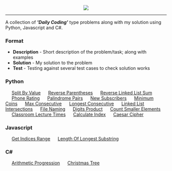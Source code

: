 <p align="center">
  <img src="https://i.ibb.co/Dk9MC80/Banner-Image.png"/>
</p>

---
A collection of ***'Daily Coding'*** type problems along with my solution using Python, Javascript and C#.

### Format
- **Description** - Short description of the problem/task; along with examples
- **Solution** - My solution to the problem 
- **Test** - Testing against several test cases to check solution works

### Python
&nbsp;&nbsp;&nbsp;&nbsp;&nbsp;[Split By Value](Python/SplitByValue.py)
&nbsp;&nbsp;&nbsp;&nbsp;&nbsp;[Reverse Parentheses](Python/ReverseParentheses.py)
&nbsp;&nbsp;&nbsp;&nbsp;&nbsp;[Reverse Linked List Sum](Python/ReverseLinkedListSum.py)
&nbsp;&nbsp;&nbsp;&nbsp;&nbsp;[Phone Rating](Python/PhoneRating.py)
&nbsp;&nbsp;&nbsp;&nbsp;&nbsp;[Palindrome Pairs](Python/PalindromePairs.py)
&nbsp;&nbsp;&nbsp;&nbsp;&nbsp;[New Subscribers](Python/NewSubscribers.py)
&nbsp;&nbsp;&nbsp;&nbsp;&nbsp;[Minimum Coins](Python/MinimumCoins.py)
&nbsp;&nbsp;&nbsp;&nbsp;&nbsp;[Max Consecutive](Python/MaxConsecutive.py)
&nbsp;&nbsp;&nbsp;&nbsp;&nbsp;[Longest Consecutive](Python/LongestConsecutive.py)
&nbsp;&nbsp;&nbsp;&nbsp;&nbsp;[Linked List Intersections](Python/LinkedListIntersections.py)
&nbsp;&nbsp;&nbsp;&nbsp;&nbsp;[File Naming](Python/FileNaming.py)
&nbsp;&nbsp;&nbsp;&nbsp;&nbsp;[Digits Product](Python/DigitsProduct.py)
&nbsp;&nbsp;&nbsp;&nbsp;&nbsp;[Count Smaller Elements](Python/CountSmallerElements.py)
&nbsp;&nbsp;&nbsp;&nbsp;&nbsp;[Classroom Lecture Times](Python/Classroomlecturetimes.py)
&nbsp;&nbsp;&nbsp;&nbsp;&nbsp;[Calculate Index](Python/CalculateIndex.py)
&nbsp;&nbsp;&nbsp;&nbsp;&nbsp;[Caesar Cipher](Python/caesar_cipher/caesar_cipher.py)

### Javascript
&nbsp;&nbsp;&nbsp;&nbsp;&nbsp;[Get Indices Range](Javascript/getIndicesRange.js)
&nbsp;&nbsp;&nbsp;&nbsp;&nbsp;[Length Of Longest Substring](Javascript/lengthOfLongestSubstring.js)

### C#
&nbsp;&nbsp;&nbsp;&nbsp;&nbsp;[Arithmetic Progression](C%23/ArithmeticProgression/Program.cs)
&nbsp;&nbsp;&nbsp;&nbsp;&nbsp;[Christmas Tree](C%23/ChristmasTree/Program.cs)
